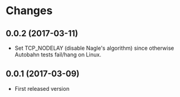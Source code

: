 # Changes

## 0.0.2 (2017-03-11)

* Set TCP_NODELAY (disable Nagle's algorithm) since otherwise Autobahn tests fail/hang on Linux.

## 0.0.1 (2017-03-09)

* First released version